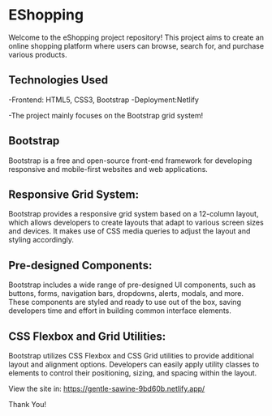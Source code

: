 # EShopping
Welcome to the eShopping project repository! This project aims to create an online shopping platform where users can browse, search for, and purchase various products.
## Technologies Used
-Frontend: 
     HTML5, 
     CSS3, 
     Bootstrap 
-Deployment:Netlify

-The project mainly focuses on the Bootstrap grid system!

## Bootstrap
Bootstrap is a free and open-source front-end framework for developing responsive and mobile-first websites and web applications.


## Responsive Grid System: 
Bootstrap provides a responsive grid system based on a 12-column layout, which allows developers to create layouts that adapt to various screen sizes and devices. It makes use of CSS media queries to adjust the layout and styling accordingly.

## Pre-designed Components:
Bootstrap includes a wide range of pre-designed UI components, such as buttons, forms, navigation bars, dropdowns, alerts, modals, and more. These components are styled and ready to use out of the box, saving developers time and effort in building common interface elements.

## CSS Flexbox and Grid Utilities: 
Bootstrap utilizes CSS Flexbox and CSS Grid utilities to provide additional layout and alignment options. Developers can easily apply utility classes to elements to control their positioning, sizing, and spacing within the layout.


View the site in:
https://gentle-sawine-9bd60b.netlify.app/

Thank You!
